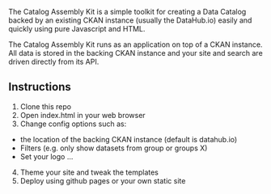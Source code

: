 The Catalog Assembly Kit is a simple toolkit for creating a Data Catalog backed
by an existing CKAN instance (usually the DataHub.io) easily and quickly using
pure Javascript and HTML.

The Catalog Assembly Kit runs as an application on top of a CKAN instance. All
data is stored in the backing CKAN instance and your site and search are driven
directly from its API.

## Instructions

1. Clone this repo
2. Open index.html in your web browser
3. Change config options such as:

  * the location of the backing CKAN instance (default is datahub.io)
  * Filters (e.g. only show datasets from group or groups X)
  * Set your logo ...

4. Theme your site and tweak the templates
5. Deploy using github pages or your own static site

